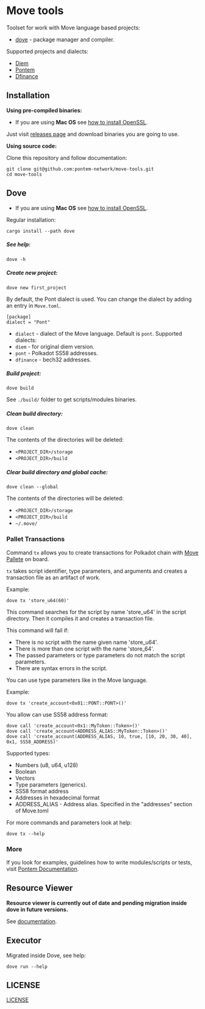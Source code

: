 # Move tools

Toolset for work with Move language based projects:

* [dove](#dove) - package manager and compiler.

Supported projects and dialects:

* [Diem](https://www.diem.com/en-us/)
* [Pontem](https://pontem.network/)
* [Dfinance](https://dfinance.co/)

## Installation

**Using pre-compiled binaries:**

* If you are using **Mac OS** see [how to install OpenSSL](https://github.com/pontem-network/move-tools/issues/147#issuecomment-946744809).

Just visit [releases page](https://github.com/pontem-network/move-tools/releases) and download binaries you are going to use.

**Using source code:**

Clone this repository and follow documentation:

```shell script
git clone git@github.com:pontem-network/move-tools.git
cd move-tools
```

## Dove

* If you are using **Mac OS** see [how to install OpenSSL](https://github.com/pontem-network/move-tools/issues/147#issuecomment-946744809).

Regular installation:

```shell script
cargo install --path dove
```

##### See help:

```shell script
dove -h
```

##### Create new project:

```shell script
dove new first_project 
```
By default, the Pont dialect is used. You can change the dialect by adding an entry in `Move.toml`.
```
[package]
dialect = "Pont"
```
* `dialect` - dialect of the Move language. Default is `pont`. Supported dialects:
* `diem` - for original diem version.
* `pont` - Polkadot SS58 addresses.
* `dfinance` - bech32 addresses.

##### Build project:

```shell script
dove build
```
See `./build/` folder to get scripts/modules binaries.

##### Clean build directory:
```shell script
dove clean
```
The contents of the directories will be deleted:
- `<PROJECT_DIR>/storage`
- `<PROJECT_DIR>/build`

##### Clear build directory and global cache:
```shell script
dove clean --global
```
The contents of the directories will be deleted:
- `<PROJECT_DIR>/storage`
- `<PROJECT_DIR>/build`
- `~/.move/`

### Pallet Transactions

Command `tx` allows you to create transactions for Polkadot chain with [Move Pallete](https://github.com/pontem-network/sp-move) on board.

`tx` takes script identifier, type parameters, and arguments and creates a transaction file as an artifact of work.

Example:
```shell script
dove tx 'store_u64(60)'
```

This command searches for the script by name 'store_u64' in the script directory. Then it compiles it and creates a transaction file.

This command will fail if:

- There is no script with the name given name 'store_u64'.
- There is more than one script with the name 'store_64'.
- The passed parameters or type parameters do not match the script parameters.
- There are syntax errors in the script.

You can use type parameters like in the Move language.

Example:

```shell script
dove tx 'create_account<0x01::PONT::PONT>()'
```

You allow can use SS58 address format:

```shell script
dove call 'create_account<0x1::MyToken::Token>()'
dove call 'create_account<ADDRESS_ALIAS::MyToken::Token>()'
dove call 'create_account(ADDRESS_ALIAS, 10, true, [10, 20, 30, 40], 0x1, SS58_ADDRESS)'
```

Supported types:

* Numbers (u8, u64, u128)
* Boolean
* Vectors
* Type parameters (generics).
* SS58 format address
* Addresses in hexadecimal format
* ADDRESS_ALIAS - Address alias. Specified in the "addresses" section of Move.toml

For more commands and parameters look at help:

```shell script
dove tx --help
```

### More

If you look for examples, guidelines how to write modules/scripts or tests, visit [Pontem Documentation](https://docs.pontem.network/03.-move-vm/compiler_and_toolset).
 
## Resource Viewer

**Resource viewer is currently out of date and pending migration inside dove in future versions.**

See [documentation](/resource-viewer/README.md).

## Executor

Migrated inside Dove, see help:

```shell script
dove run --help
```

## LICENSE

[LICENSE](/LICENSE)
